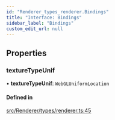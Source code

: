 ```yaml
---
id: "Renderer_types_renderer.Bindings"
title: "Interface: Bindings"
sidebar_label: "Bindings"
custom_edit_url: null
---
```




## Properties

### textureTypeUnif

• **textureTypeUnif**: `WebGLUniformLocation`

#### Defined in

[src/Renderer/types/renderer.ts:45](https://github.com/ZeaInc/zea-engine/blob/bfc726cd6/src/Renderer/types/renderer.ts#L45)

